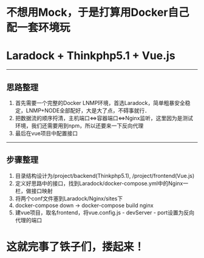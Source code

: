 # __不想用Mock，于是打算用Docker自己配一套环境玩__
# Laradock + Thinkphp5.1 + Vue.js
_________________________________________________________________
## 思路整理 ##
1. 首先需要一个完整的Docker LNMP环境，首选Laradock，简单粗暴安全稳定，LNMP+NODE全部配好，大是大了点，不碍事就行．
2. 把数据流的顺序捋清，主机端口<=>容器端口<=>Nginx监听，这里因为是测试环境，我们还需要用到npm，所以还要来一下反向代理
3. 最后在vue项目中配置接口
__________________________________________________________________
## 步骤整理 ##
1. 目录结构设计为/project/backend(Thinkphp5.1), /project/frontend(Vue.js)
2. 定义好思路中的接口，找到Laradock/docker-compose.yml中的Nginx一栏，做接口映射
3. 将两个conf文件塞到Laradock/Nginx/sites下
4. docker-compose down -> docker-compose build nginx
5. 建vue项目，取名frontend，将vue.config.js - devServer - port设置为反向代理的端口
# **这就完事了铁子们，搂起来！**

